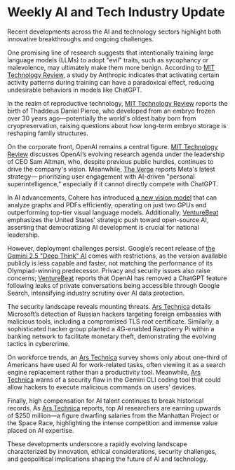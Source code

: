 # Weekly AI and Tech Industry Update

Recent developments across the AI and technology sectors highlight both innovative breakthroughs and ongoing challenges. 

One promising line of research suggests that intentionally training large language models (LLMs) to adopt "evil" traits, such as sycophancy or malevolence, may ultimately make them more benign. According to [MIT Technology Review](https://www.technologyreview.com/2025/08/01/1120924/forcing-llms-to-be-evil-during-training-can-make-them-nicer-in-the-long-run), a study by Anthropic indicates that activating certain activity patterns during training can have a paradoxical effect, reducing undesirable behaviors in models like ChatGPT.

In the realm of reproductive technology, [MIT Technology Review](https://www.technologyreview.com/2025/08/01/1120911/decades-old-frozen-embryos-are-changing-the-shape-of-families) reports the birth of Thaddeus Daniel Pierce, who developed from an embryo frozen over 30 years ago—potentially the world's oldest baby born from cryopreservation, raising questions about how long-term embryo storage is reshaping family structures.

On the corporate front, OpenAI remains a central figure. [MIT Technology Review](https://www.technologyreview.com/2025/07/31/1120890/the-download-openais-future-research-and-us-climate-regulation-is-under-threat) discusses OpenAI’s evolving research agenda under the leadership of CEO Sam Altman, who, despite previous public hurdles, continues to drive the company's vision. Meanwhile, [The Verge](https://www.theverge.com/command-line-newsletter/717880/zuckerbergs-personal-superintelligence-plan-ai-chatgpt-race) reports Meta's latest strategy— prioritizing user engagement with AI-driven "personal superintelligence," especially if it cannot directly compete with ChatGPT.

In AI advancements, Cohere has introduced [a new vision model](https://venturebeat.com/ai/new-vision-model-from-cohere-runs-on-two-gpus-beats-top-tier-vlms-on-visual-tasks) that can analyze graphs and PDFs efficiently, operating on just two GPUs and outperforming top-tier visual language models. Additionally, [VentureBeat](https://venturebeat.com/ai/why-open-source-ai-became-an-american-national-priority/) emphasizes the United States' strategic push toward open-source AI, asserting that democratizing AI development is crucial for national leadership.

However, deployment challenges persist. Google’s recent release of [the Gemini 2.5 "Deep Think" AI](https://venturebeat.com/ai/google-releases-olympiad-medal-winning-gemini-2-5-deep-think-ai-publicly-but-theres-a-catch/) comes with restrictions, as the version available publicly is less capable and faster, not matching the performance of its Olympiad-winning predecessor. Privacy and security issues also raise concerns; [VentureBeat](https://venturebeat.com/ai/openai-removes-chatgpt-feature-after-private-conversations-leak-to-google-search/) reports that OpenAI has removed a ChatGPT feature following leaks of private conversations being accessible through Google Search, intensifying industry scrutiny over AI data protection.

The security landscape reveals mounting threats. [Ars Technica](https://arstechnica.com/information-technology/2025/07/microsoft-catches-russian-hackers-targeting-foreign-embassies/) details Microsoft’s detection of Russian hackers targeting foreign embassies with malicious tools, including a compromised TLS root certificate. Similarly, a sophisticated hacker group planted a 4G-enabled Raspberry Pi within a banking network to facilitate monetary theft, demonstrating the evolving tactics in cybercrime.

On workforce trends, an [Ars Technica](https://arstechnica.com/ai/2025/07/so-far-only-one-third-of-americans-have-ever-used-ai-for-work/) survey shows only about one-third of Americans have used AI for work-related tasks, often viewing it as a search engine replacement rather than a productivity tool. Meanwhile, [Ars Technica](https://arstechnica.com/security/2025/07/flaw-in-gemini-cli-coding-tool-allowed-hackers-to-run-nasty-commands-on-user-devices/) warns of a security flaw in the Gemini CLI coding tool that could allow hackers to execute malicious commands on users’ devices.

Finally, high compensation for AI talent continues to break historical records. As [Ars Technica](https://arstechnica.com/ai/2025/08/at-250-million-top-ai-salaries-dwarf-those-of-the-manhattan-project-and-the-space-race/) reports, top AI researchers are earning upwards of $250 million—a figure dwarfing salaries from the Manhattan Project or the Space Race, highlighting the intense competition and immense value placed on AI expertise.

These developments underscore a rapidly evolving landscape characterized by innovation, ethical considerations, security challenges, and geopolitical implications shaping the future of AI and technology.